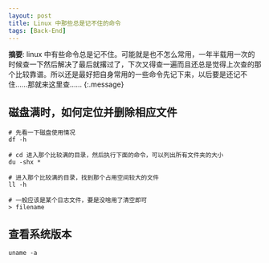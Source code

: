 ```yaml
---
layout: post
title: Linux 中那些总是记不住的命令
tags: [Back-End]
---
```


**摘要**: linux 中有些命令总是记不住。可能就是也不怎么常用，一年半载用一次的时候查一下然后解决了最后就撂过了，下次又得查一遍而且还总是觉得上次查的那个比较靠谱。所以还是最好把自身常用的一些命令先记下来，以后要是还记不住……那就来这里查……
{:.message}

## 磁盘满时，如何定位并删除相应文件

```shell
# 先看一下磁盘使用情况
df -h

# cd 进入那个比较满的目录，然后执行下面的命令，可以列出所有文件夹的大小
du -shx *

# 进入那个比较满的目录，找到那个占用空间较大的文件
ll -h

# 一般应该是某个日志文件，要是没啥用了清空即可
> filename
```

## 查看系统版本

```shell
uname -a
```